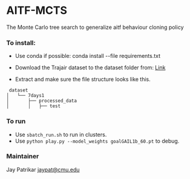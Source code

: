 # AITF-MCTS

The Monte Carlo tree search to generalize aitf behaviour cloning policy

### To install:

* Use conda if possible:
conda install --file requirements.txt

* Download the Trajair dataset to the dataset folder from: [Link](https://kilthub.cmu.edu/articles/dataset/TrajAir_A_General_Aviation_Trajectory_Dataset/14866251)

* Extract and make sure the file structure looks like this.
```
 dataset
│   └── 7days1
│       ├── processed_data
│       │   ├── test
```

### To run
* Use `sbatch_run.sh` to run in clusters.
* Use `python play.py --model_weights goalGAIL1b_60.pt` to debug.


### Maintainer
Jay Patrikar
jaypat@cmu.edu